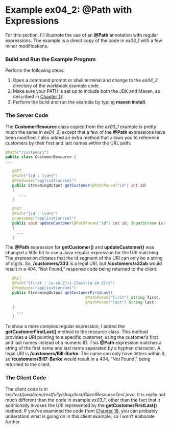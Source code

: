 # Example ex04_2: @Path with Expressions


For this section, I’ll illustrate the use of an **@Path** annotation with regular expressions. The example is a direct copy of the code in *ex03_1* with a few minor modifications.


### Build and Run the Example Program


Perform the following steps:

1. Open a command prompt or shell terminal and change to the *ex04_2* directory of the workbook example code.
2. Make sure your PATH is set up to include both the JDK and Maven, as described in [Chapter 17](../chapter17/workbook_introduction.md).
3. Perform the build and run the example by typing **maven install**.


### The Server Code


The **CustomerResource** class copied from the *ex03_1* example is pretty much the same in *ex04_2*, except that a few of the **@Path** expressions have been modified. I also added an extra method that allows you to reference customers by their first and last names within the URL path:


```Java
@Path("/customers")
public class CustomerResource {
...

   @GET
   @Path("{id : \\d+}")
   @Produces("application/xml")
   public StreamingOutput getCustomer(@PathParam("id") int id)
   {
      ...
   }

   @PUT
   @Path("{id : \\d+}")
   @Consumes("application/xml")
   public void updateCustomer(@PathParam("id") int id, InputStream is)
   {
     ...
   }
```


The **@Path** expression for **getCustomer()** and **updateCustomer()** was changed a little bit to use a Java regular expression for the URI matching. The expression dictates that the id segment of the URI can only be a string of digits. So, **/customers/333** is a legal URI, but **/customers/a32ab** would result in a 404, “Not Found,” response code being returned to the client:


```Java
   @GET
   @Path("{first : [a-zA-Z]+}-{last:[a-zA-Z]+}")
   @Produces("application/xml")
   public StreamingOutput getCustomerFirstLast(
                                   @PathParam("first") String first,
                                   @PathParam("last") String last)
   {
     ...
   }
```


To show a more complex regular expression, I added the **getCustomerFirstLast()** method to the resource class. This method provides a URI pointing to a specific customer, using the customer’s first and last names instead of a numeric ID. This **@Path** expression matches a string of the first name and last name separated by a hyphen character. A legal URI is **/customers/Bill-Burke**. The name can only have letters within it, so **/customers/Bill7-Burke** would result in a 404, “Not Found,” being returned to the client.



### The Client Code


The client code is in *src/test/java/com/restfully/shop/test/ClientResourceTest.java*. It is really not much different than the code in example *ex03_1*, other than the fact that it additionally invokes the URI represented by the **getCustomerFirstLast()** method. If you’ve examined the code from [Chapter 18](../chapter18/examples_for_chapter_3.md), you can probably understand what is going on in this client example, so I won’t elaborate further.